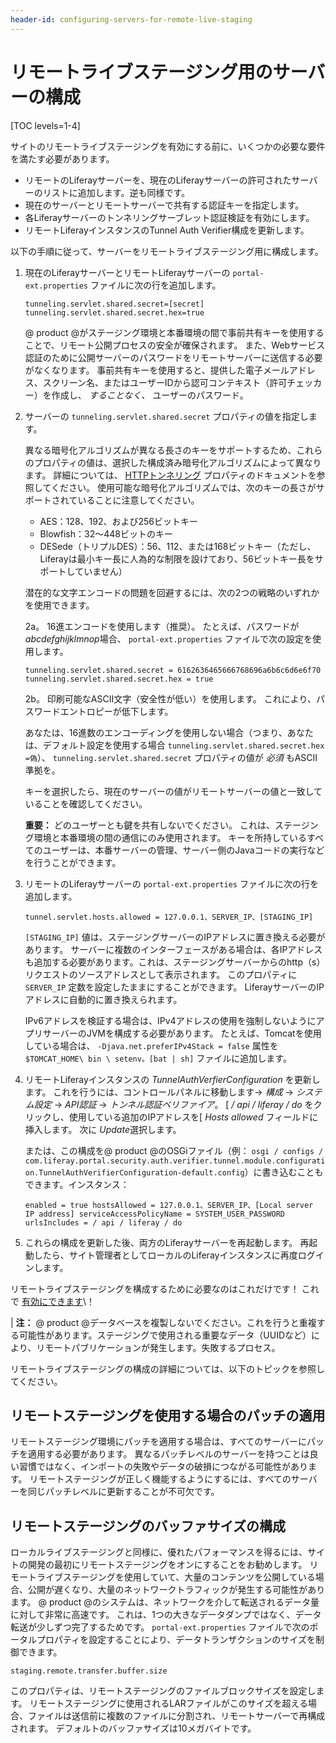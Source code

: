 ```yaml
---
header-id: configuring-servers-for-remote-live-staging
---
```


# リモートライブステージング用のサーバーの構成

[TOC levels=1-4]

サイトのリモートライブステージングを有効にする前に、いくつかの必要な要件を満たす必要があります。

  - リモートのLiferayサーバーを、現在のLiferayサーバーの許可されたサーバーのリストに追加します。逆も同様です。
  - 現在のサーバーとリモートサーバーで共有する認証キーを指定します。
  - 各Liferayサーバーのトンネリングサーブレット認証検証を有効にします。
  - リモートLiferayインスタンスのTunnel Auth Verifier構成を更新します。

以下の手順に従って、サーバーをリモートライブステージング用に構成します。

1.  現在のLiferayサーバーとリモートLiferayサーバーの `portal-ext.properties` ファイルに次の行を追加します。
   
        tunneling.servlet.shared.secret=[secret]
        tunneling.servlet.shared.secret.hex=true

    @ product @がステージング環境と本番環境の間で事前共有キーを使用することで、リモート公開プロセスの安全が確保されます。 また、Webサービス認証のために公開サーバーのパスワードをリモートサーバーに送信する必要がなくなります。 事前共有キーを使用すると、提供した電子メールアドレス、スクリーン名、またはユーザーIDから認可コンテキスト（許可チェッカー）を作成し、 *することなく、* ユーザーのパスワード。

2.  サーバーの `tunneling.servlet.shared.secret` プロパティの値を指定します。

    異なる暗号化アルゴリズムが異なる長さのキーをサポートするため、これらのプロパティの値は、選択した構成済み暗号化アルゴリズムによって異なります。 詳細については、 [HTTPトンネリング](@platform-ref@/7.1-latest/propertiesdoc/portal.properties.html#HTTP%20Tunneling) プロパティのドキュメントを参照してください。 使用可能な暗号化アルゴリズムでは、次のキーの長さがサポートされていることに注意してください。

      - AES：128、192、および256ビットキー
      - Blowfish：32〜448ビットのキー
      - DESede（トリプルDES）：56、112、または168ビットキー（ただし、Liferayは最小キー長に人為的な制限を設けており、56ビットキー長をサポートしていません）

    潜在的な文字エンコードの問題を回避するには、次の2つの戦略のいずれかを使用できます。

    2a。 16進エンコードを使用します（推奨）。 たとえば、パスワードが *abcdefghijklmnop*場合、 `portal-ext.properties` ファイルで次の設定を使用します。

        tunneling.servlet.shared.secret = 6162636465666768696a6b6c6d6e6f70 tunneling.servlet.shared.secret.hex = true

    2b。 印刷可能なASCII文字（安全性が低い）を使用します。 これにより、パスワードエントロピーが低下します。

    あなたは、16進数のエンコーディングを使用しない場合（つまり、あなたは、デフォルト設定を使用する場合 `tunneling.servlet.shared.secret.hex =偽`）、 `tunneling.servlet.shared.secret` プロパティの値が *必須* もASCII準拠を。

    キーを選択したら、現在のサーバーの値がリモートサーバーの値と一致していることを確認してください。

    **重要：** どのユーザーとも鍵を共有しないでください。 これは、ステージング環境と本番環境の間の通信にのみ使用されます。 キーを所持しているすべてのユーザーは、本番サーバーの管理、サーバー側のJavaコードの実行などを行うことができます。

3.  リモートのLiferayサーバーの `portal-ext.properties` ファイルに次の行を追加します。

        tunnel.servlet.hosts.allowed = 127.0.0.1、SERVER_IP、[STAGING_IP]

    `[STAGING_IP]` 値は、ステージングサーバーのIPアドレスに置き換える必要があります。 サーバーに複数のインターフェースがある場合は、各IPアドレスも追加する必要があります。これは、ステージングサーバーからのhttp（s）リクエストのソースアドレスとして表示されます。 このプロパティに `SERVER_IP` 定数を設定したままにすることができます。 LiferayサーバーのIPアドレスに自動的に置き換えられます。

    IPv6アドレスを検証する場合は、IPv4アドレスの使用を強制しないようにアプリサーバーのJVMを構成する必要があります。 たとえば、Tomcatを使用している場合は、 `-Djava.net.preferIPv4Stack = false` 属性を `$TOMCAT_HOME\ bin \ setenv。[bat | sh]` ファイルに追加します。

4.  リモートLiferayインスタンスの *TunnelAuthVerfierConfiguration* を更新します。 これを行うには、コントロールパネルに移動します→ *構成* → *システム設定* → *API認証* → *トンネル認証ベリファイア*。 [ */ api / liferay / do* をクリックし、使用している追加のIPアドレスを[ *Hosts allowed* フィールドに挿入します。 次に *Update*選択します。

    または、この構成を@ product @のOSGiファイル（例： `osgi / configs / com.liferay.portal.security.auth.verifier.tunnel.module.configuration.TunnelAuthVerifierConfiguration-default.config`）に書き込むこともできます。インスタンス：

        enabled = true hostsAllowed = 127.0.0.1、SERVER_IP、[Local server IP address] serviceAccessPolicyName = SYSTEM_USER_PASSWORD urlsIncludes = / api / liferay / do

5.  これらの構成を更新した後、両方のLiferayサーバーを再起動します。 再起動したら、サイト管理者としてローカルのLiferayインスタンスに再度ログインします。

リモートライブステージングを構成するために必要なのはこれだけです！ これで [有効にできます](/docs/7-1/user/-/knowledge_base/u/enabling-remote-live-staging)\！

| **注：** @ product @データベースを複製しないでください。これを行うと重複する可能性があります。ステージングで使用される重要なデータ（UUIDなど）により、リモートパブリケーションが発生します。失敗するプロセス。

リモートライブステージングの構成の詳細については、以下のトピックを参照してください。

## リモートステージングを使用する場合のパッチの適用

リモートステージング環境にパッチを適用する場合は、すべてのサーバーにパッチを適用する必要があります。 異なるパッチレベルのサーバーを持つことは良い習慣ではなく、インポートの失敗やデータの破損につながる可能性があります。 リモートステージングが正しく機能するようにするには、すべてのサーバーを同じパッチレベルに更新することが不可欠です。

## リモートステージングのバッファサイズの構成

ローカルライブステージングと同様に、優れたパフォーマンスを得るには、サイトの開発の最初にリモートステージングをオンにすることをお勧めします。 リモートライブステージングを使用していて、大量のコンテンツを公開している場合、公開が遅くなり、大量のネットワークトラフィックが発生する可能性があります。 @ product @のシステムは、ネットワークを介して転送されるデータ量に対して非常に高速です。 これは、1つの大きなデータダンプではなく、データ転送が少しずつ完了するためです。 `portal-ext.properties` ファイルで次のポータルプロパティを設定することにより、データトランザクションのサイズを制御できます。

    staging.remote.transfer.buffer.size

このプロパティは、リモートステージングのファイルブロックサイズを設定します。 リモートステージングに使用されるLARファイルがこのサイズを超える場合、ファイルは送信前に複数のファイルに分割され、リモートサーバーで再構成されます。 デフォルトのバッファサイズは10メガバイトです。
